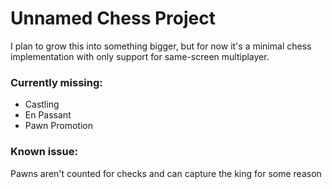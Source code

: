 # Unnamed Chess Project
I plan to grow this into something bigger, but for now it's a minimal chess implementation with only support for same-screen multiplayer.

### Currently missing:
- Castling
- En Passant
- Pawn Promotion

### Known issue:
Pawns aren't counted for checks and can capture the king for some reason